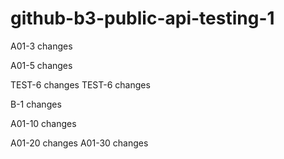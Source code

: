 # github-b3-public-api-testing-1


A01-3 changes

A01-5 changes

TEST-6 changes
TEST-6 changes

B-1 changes

A01-10 changes


A01-20 changes
A01-30 changes
